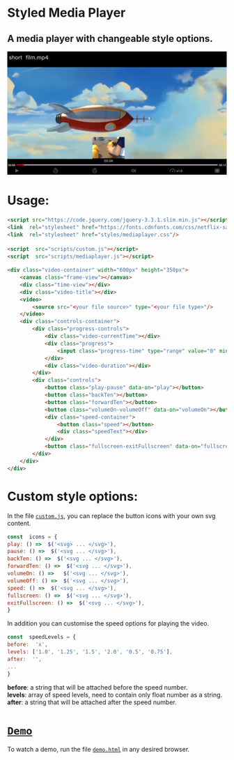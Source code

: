 
# Styled Media Player

## A media player with changeable style options.

<img src="readme files/MediaPlayer.png" />

# Usage:

```HTML
<script src="https://code.jquery.com/jquery-3.3.1.slim.min.js"></script>
<link  rel="stylesheet" href="https://fonts.cdnfonts.com/css/netflix-sans" type="text/css"/>
<link  rel="stylesheet" href="styles/mediaplayer.css"/>

<script  src="scripts/custom.js"></script>
<script  src="scripts/mediaplayer.js"></script>
```

```HTML
<div class="video-container" width="600px" height="350px">
	<canvas class="frame-view"></canvas>
	<div class="time-view"></div>
	<div class="video-title"></div>
	<video>
		<source src="<your file source>" type="<your file type>"/>
	</video>
	<div class="controls-container">
		<div class="progress-controls">
			<div class="video-currentTime"></div>
			<div class="progress">
				<input class="progress-time" type="range" value="0" min="0" max="100" step="0.01"/>
			</div>
			<div class="video-duration"></div>
		</div>
		<div class="controls">
			<button class="play-pause" data-on="play"></button>
			<button class="backTen"></button>
			<button class="forwardTen"></button>
			<button class="volumeOn-volumeOff" data-on="volumeOn"></button>
			<div class="speed-container">
				<button class="speed"></button>
				<div class="speedText"></div>
			</div>
			<button class="fullscreen-exitFullscreen" data-on="fullscreen"></button>
		</div>
	</div>
</div>
```

# Custom style options:
In the file [`custom.js`](scripts/custom.js), you can replace the button icons with your own svg content.
```javascript
const  icons = {
play: () =>  $('<svg> ... </svg>'),
pause: () =>  $('<svg ... </svg>'),
backTen: () =>  $('<svg ... </svg>'),
forwardTen: () =>  $('<svg ... </svg>'),
volumeOn: () =>   $('<svg ... </svg>'),
volumeOff: () =>  $('<svg ... </svg>'),
speed: () =>  $('<svg ... </svg>'),
fullscreen: () =>  $('<svg ... </svg>'),
exitFullscreen: () =>  $('<svg ... </svg>'),
}
```
In addition you can customise the speed options for playing the video. 
```javascript
const  speedLevels = {
before:  'x', 
levels: ['1.0', '1.25', '1.5', '2.0', '0.5', '0.75'],
after:  '',
...
}
```
**before**: a string that will be attached before the speed number.
<br>
**levels**: array of speed levels, need to contain only float number as a string.
<br>
**after**: a string that will be attached after the speed number.
# [`Demo`](demo.html)
To watch a demo, run the file [`demo.html`](demo.html) in any desired browser.

